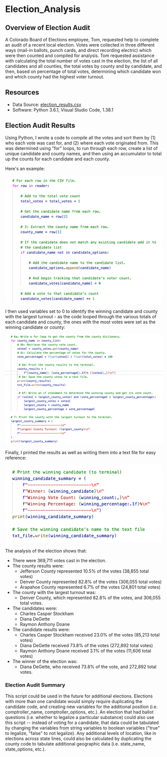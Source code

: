 # Election_Analysis

## Overview of Election Audit

A Colorado Board of Elections employee, Tom, requested help to complete an audit of a recent local election. Votes were collected in three different ways (mail-in ballots, punch cards, and direct recording electric) which were then counted and compiled for analysis. Tom requested assistance with calculating the total number of votes cast in the election, the list of all candidates and all counties, the total votes by county and by candidate, and then, based on percentage of total votes, determining which candidate won and which county had the highest voter turnout.

## Resources
- Data Source: [election_results.csv](resources/election_results.csv)
- Software: Python 3.6.1, Visual Studio Code, 1.38.1

## Election Audit Results
Using Python, I wrote a code to compile all the votes and sort them by (1) who each vote was cast for, and (2) where each vote originated from. This was determined using "for" loops, to run through each row, create a list of unique candidate and county names, and then using an accumulator to total up the counts for each candidate and each county.

Here's an example:

![Example of for loop](https://github.com/ehalprin/election_analysis/blob/main/resources/for%20loop%20example.png)

I then used variables set to 0 to identify the winning candidate and county with the largest turnout - as the code looped through the various totals of each candidate and county, the ones with the most votes were set as the winning candidate or county:

![Example of largest county](https://github.com/ehalprin/election_analysis/blob/main/resources/Largest%20county%20example.png)

Finally, I printed the results as well as writing them into a text file for easy reference:

![Example of print and write](https://github.com/ehalprin/election_analysis/blob/main/resources/print_and_write.png)

The analysis of the election shows that:
- There were 369,711 votes cast in the election.
- The county results were:
  - Jefferson County represented 10.5% of the votes (38,855 total votes)
  - Denver County represented 82.8% of the votes (306,055 total votes)
  - Arapahoe County represented 6.7% of the votes (24,801 total votes)
- The county with the largest turnout was:
  - Denver County, which represented 82.8% of the votes, and 306,055 total votes.
- The candidates were:
  - Charles Casper Stockham
  - Diana DeGette
  - Raymon Anthony Doane
- The candidate results were:
  - Charles Casper Stockham received 23.0% of the votes (85,213 total votes)
  - Diana DeGette received 73.8% of the votes (272,892 total votes)
  - Raymon Anthony Doane received 3.1% of the votes (11,606 total votes)
- The winner of the election was:
  - Diana DeGette, who received 73.8% of the vote, and 272,892 total votes.

### Election Audit Summary

This script could be used in the future for additional elections. Elections with more than one candidate would simply require duplicating the candidate code, and creating new variables for the additional position (i.e. comptroller_name, comptroller_options, etc.). An election that had ballot questions (i.e. whether to legalize a particular substance) could also use this script -- instead of voting for a candidate, that data could be tabulated by changing the variables from string variables to boolean variables ("true" to legalize, "false" to not legalize). Any additional levels of location, like in elections across state lines, could also be calculated by duplicating the county code to tabulate additional geographic data (i.e. state_name, state_options, etc.).
